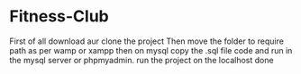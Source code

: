 # Fitness-Club
First of all download aur clone the project
Then move the folder to require path as per wamp or xampp
then on mysql copy the .sql file code and run in the mysql server or phpmyadmin.
run the project on the localhost
done

